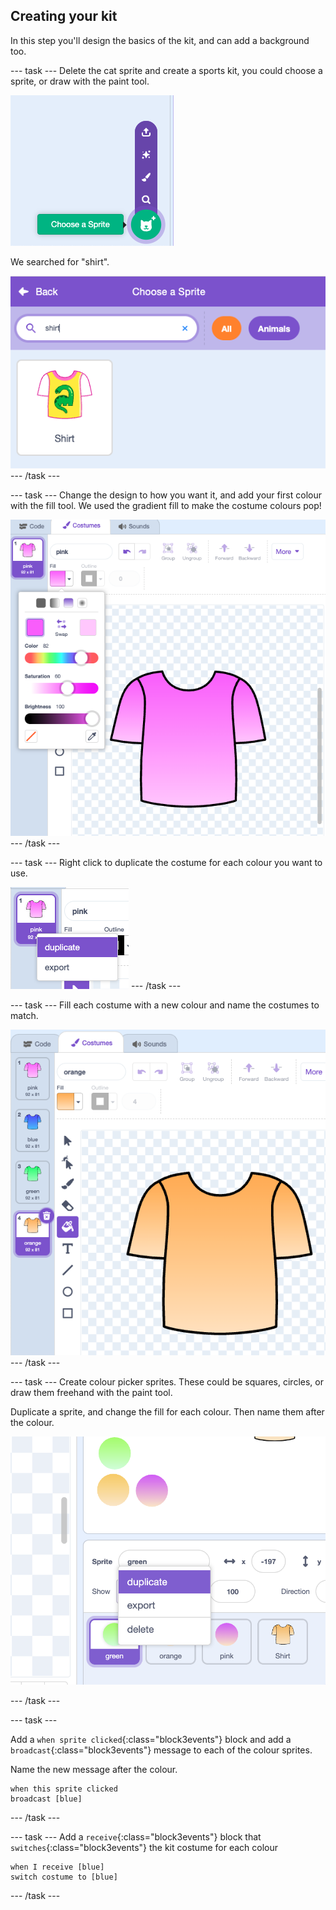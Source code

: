 ## Creating your kit

In this step you'll design the basics of the kit, and can add a background too.

--- task ---
Delete the cat sprite and create a sports kit, you could choose a sprite, or draw with the paint tool.

![Sprite selection menu in Scratch with the “Choose a Sprite” button highlighted](images/choose.png)

We searched for "shirt".

![Sprite selection screen in Scratch showing a shirt and a search for "shirt"](images/shirt.png)
--- /task ---


--- task ---
Change the design to how you want it, and add your first colour with the fill tool. We used the gradient fill to make the costume colours pop!

![Scratch costume editor showing a pink shirt with a gradient fill and the colour settings panel open](images/fill.png)
--- /task ---

--- task ---
Right click to duplicate the costume for each colour you want to use. 

![Scratch costume editor showing right click function on costumes](images/duplicate.png)
--- /task ---

--- task ---
Fill each costume with a new colour and name the costumes to match.

![Scratch costume editor showing series of shirts with different colours](images/costumes.png)
--- /task ---

--- task ---
Create colour picker sprites. These could be squares, circles, or draw them freehand with the paint tool. 

Duplicate a sprite, and change the fill for each colour. Then name them after the colour.

![Making new sprites for colour pickers in skratch, round balls in different colours](images/colour-sprite.png)

--- /task ---


--- task ---

Add a `when sprite clicked`{:class="block3events"} block and add a `broadcast`{:class="block3events"} message to each of the colour sprites.

Name the new message after the colour. 

```blocks3
when this sprite clicked
broadcast [blue]
``` 

--- /task ---


--- task ---
Add a `receive`{:class="block3events"} block that `switches`{:class="block3events"} the kit costume for each colour

```blocks3
when I receive [blue]
switch costume to [blue]
```

--- /task ---

